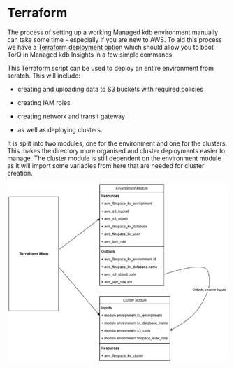Terraform
===============

The process of setting up a working Managed kdb environment manually can take some time - especially if you are new to AWS. To aid this process we have a [Terraform deployment option](https://dataintellecttech.github.io/TorQ-Amazon-FinSpace-Starter-Pack/terraformdeloyment/) which should allow you to boot TorQ in Managed kdb Insights in a few simple commands. 

This Terraform script can be used to deploy an entire environment from scratch. This will include:

- creating and uploading data to S3 buckets with required policies

- creating IAM roles

- creating network and transit gateway

- as well as deploying clusters.

It is split into two modules, one for the environment and one for the clusters. This makes the directory more organised and cluster deployments easier to manage. The cluster module is still dependent on the environment module as it will import some variables from here that are needed for cluster creation.

![Terraform Module Diagram](workshop/graphics/terraform_modules.png)